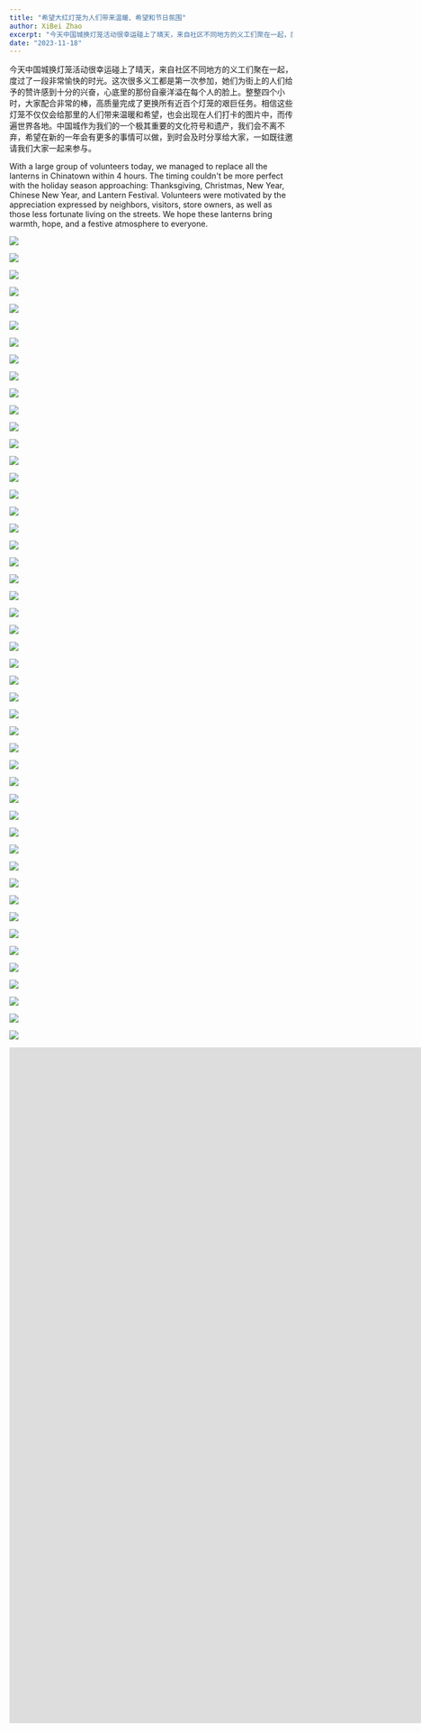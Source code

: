 ```yaml
---
title: "希望大红灯笼为人们带来温暖、希望和节日氛围"
author: XiBei Zhao
excerpt: "今天中国城换灯笼活动很幸运碰上了晴天，来自社区不同地方的义工们聚在一起，度过了一段非常愉快的时光。这次很多义工都是第一次参加，她们为街上的人们给予的赞许感到十分的兴奋，心底里的那份自豪洋溢在每个人的脸上。整整四个小时，大家配合非常的棒，高质量完成了更换所有近百个灯笼的艰巨任务。相信这些灯笼不仅仅会给那里的人们带来温暖和希望，也会出现在人们打卡的图片中，而传遍世界各地。中国城作为我们的一个极其重要的文化符号和遗产，我们会不离不弃，希望在新的一年会有更多的事情可以做，到时会及时分享给大家，一如既往邀请我们大家一起来参与。"
date: "2023-11-18"
---
```


今天中国城换灯笼活动很幸运碰上了晴天，来自社区不同地方的义工们聚在一起，度过了一段非常愉快的时光。这次很多义工都是第一次参加，她们为街上的人们给予的赞许感到十分的兴奋，心底里的那份自豪洋溢在每个人的脸上。整整四个小时，大家配合非常的棒，高质量完成了更换所有近百个灯笼的艰巨任务。相信这些灯笼不仅仅会给那里的人们带来温暖和希望，也会出现在人们打卡的图片中，而传遍世界各地。中国城作为我们的一个极其重要的文化符号和遗产，我们会不离不弃，希望在新的一年会有更多的事情可以做，到时会及时分享给大家，一如既往邀请我们大家一起来参与。

With a large group of volunteers today, we managed to replace all the lanterns in Chinatown within 4 hours. The timing couldn't be more perfect with the holiday season approaching: Thanksgiving, Christmas, New Year, Chinese New Year, and Lantern Festival. Volunteers were motivated by the appreciation expressed by neighbors, visitors, store owners, as well as those less fortunate living on the streets. We hope these lanterns bring warmth, hope, and a festive atmosphere to everyone.

![](https://res.cloudinary.com/dhngj18do/image/upload/f_auto,q_auto/v1/images/402871826_332854749379614_32751266830533789_n)

![](https://res.cloudinary.com/dhngj18do/image/upload/f_auto,q_auto/v1/images/402999857_332853099379779_2238546892569460293_n)

![](https://res.cloudinary.com/dhngj18do/image/upload/f_auto,q_auto/v1/images/402846373_332854416046314_4897268449363846591_n)

![](https://res.cloudinary.com/dhngj18do/image/upload/f_auto,q_auto/v1/images/402888505_332854509379638_6347254214537842628_n)

![](https://res.cloudinary.com/dhngj18do/image/upload/f_auto,q_auto/v1/images/402946591_332853622713060_8010218604195438378_n)

![](https://res.cloudinary.com/dhngj18do/image/upload/f_auto,q_auto/v1/images/402855787_332853356046420_5474659732078847671_n)

![](https://res.cloudinary.com/dhngj18do/image/upload/f_auto,q_auto/v1/images/404316409_332854026046353_4455596082737387249_n)

![](https://res.cloudinary.com/dhngj18do/image/upload/f_auto,q_auto/v1/images/402877713_332853046046451_7441497487200419100_n)

![](https://res.cloudinary.com/dhngj18do/image/upload/f_auto,q_auto/v1/images/402834913_332853159379773_2665410306099119085_n)

![](https://res.cloudinary.com/dhngj18do/image/upload/f_auto,q_auto/v1/images/402871261_332853332713089_3685800659484258751_n)

![](https://res.cloudinary.com/dhngj18do/image/upload/f_auto,q_auto/v1/images/402904775_332853189379770_2431894868731737621_n)

![](https://res.cloudinary.com/dhngj18do/image/upload/f_auto,q_auto/v1/images/404277938_332853199379769_6949586735662119343_n)

![](https://res.cloudinary.com/dhngj18do/image/upload/f_auto,q_auto/v1/images/404302596_332853282713094_1904527320843725172_n)

![](https://res.cloudinary.com/dhngj18do/image/upload/f_auto,q_auto/v1/images/404288137_332853389379750_8184557205176917877_n)

![](https://res.cloudinary.com/dhngj18do/image/upload/f_auto,q_auto/v1/images/402887647_332853469379742_7869876240807841002_n)

![](https://res.cloudinary.com/dhngj18do/image/upload/f_auto,q_auto/v1/images/402934861_332853442713078_4117398302548504144_n)

![](https://res.cloudinary.com/dhngj18do/image/upload/f_auto,q_auto/v1/images/402881230_332853496046406_6487685597056053143_n)

![](https://res.cloudinary.com/dhngj18do/image/upload/f_auto,q_auto/v1/images/402944258_332853572713065_1434430586556059981_n)

![](https://res.cloudinary.com/dhngj18do/image/upload/f_auto,q_auto/v1/images/402862848_332853632713059_745507950620934357_n)

![](https://res.cloudinary.com/dhngj18do/image/upload/f_auto,q_auto/v1/images/402901574_332853686046387_6524147480636180643_n)

![](https://res.cloudinary.com/dhngj18do/image/upload/f_auto,q_auto/v1/images/402904782_332853726046383_166271490480817535_n)

![](https://res.cloudinary.com/dhngj18do/image/upload/f_auto,q_auto/v1/images/402869038_332853756046380_2092897175093820989_n)

![](https://res.cloudinary.com/dhngj18do/image/upload/f_auto,q_auto/v1/images/402912414_332853782713044_3033032753004852993_n)

![](https://res.cloudinary.com/dhngj18do/image/upload/f_auto,q_auto/v1/images/402903435_332853866046369_4459180403966826470_n)

![](https://res.cloudinary.com/dhngj18do/image/upload/f_auto,q_auto/v1/images/404282557_332853889379700_6060805261837312861_n)

![](https://res.cloudinary.com/dhngj18do/image/upload/f_auto,q_auto/v1/images/402862562_332853912713031_2674906683656611776_n)

![](https://res.cloudinary.com/dhngj18do/image/upload/f_auto,q_auto/v1/images/402983210_332853986046357_4652217909945894121_n)

![](https://res.cloudinary.com/dhngj18do/image/upload/f_auto,q_auto/v1/images/402944317_332854016046354_1663578138997853454_n)

![](https://res.cloudinary.com/dhngj18do/image/upload/f_auto,q_auto/v1/images/402894978_332854072713015_6595477277632456337_n)

![](https://res.cloudinary.com/dhngj18do/image/upload/f_auto,q_auto/v1/images/402100658_332854156046340_8313979011522754382_n)

![](https://res.cloudinary.com/dhngj18do/image/upload/f_auto,q_auto/v1/images/402849715_332854132713009_7014876413872772009_n)

![](https://res.cloudinary.com/dhngj18do/image/upload/f_auto,q_auto/v1/images/402846860_332854179379671_8837099780959209772_n)

![](https://res.cloudinary.com/dhngj18do/image/upload/f_auto,q_auto/v1/images/402853050_332854229379666_6323141798355016993_n)

![](https://res.cloudinary.com/dhngj18do/image/upload/f_auto,q_auto/v1/images/404289840_332854279379661_2548058178094007193_n)

![](https://res.cloudinary.com/dhngj18do/image/upload/f_auto,q_auto/v1/images/402850697_332854262712996_8340632015717646311_n)

![](https://res.cloudinary.com/dhngj18do/image/upload/f_auto,q_auto/v1/images/402839980_332854322712990_8566906018118439246_n)

![](https://res.cloudinary.com/dhngj18do/image/upload/f_auto,q_auto/v1/images/402917116_332854376046318_7555019753208092127_n)

![](https://res.cloudinary.com/dhngj18do/image/upload/f_auto,q_auto/v1/images/404292898_332854406046315_4327524395597202170_n)

![](https://res.cloudinary.com/dhngj18do/image/upload/f_auto,q_auto/v1/images/402878582_332854469379642_7988814795540976346_n)

![](https://res.cloudinary.com/dhngj18do/image/upload/f_auto,q_auto/v1/images/402858918_332854542712968_8715759399213804903_n)

![](https://res.cloudinary.com/dhngj18do/image/upload/f_auto,q_auto/v1/images/404291127_332854592712963_696673910740165189_n)

![](https://res.cloudinary.com/dhngj18do/image/upload/f_auto,q_auto/v1/images/402913393_332853239379765_3825117631927334840_n)

![](https://res.cloudinary.com/dhngj18do/image/upload/f_auto,q_auto/v1/images/402865000_332854636046292_766077965769027689_n)

![](https://res.cloudinary.com/dhngj18do/image/upload/f_auto,q_auto/v1/images/402894552_332854669379622_1348987834557428703_n)

![](https://res.cloudinary.com/dhngj18do/image/upload/f_auto,q_auto/v1/images/402865951_332854716046284_22512901315302119_n)

![](https://res.cloudinary.com/dhngj18do/image/upload/f_auto,q_auto/v1/images/402883143_332886452709777_4984915878589783213_n)

![](https://res.cloudinary.com/dhngj18do/image/upload/f_auto,q_auto/v1/images/402880266_332886436043112_5210558364173808178_n)

![](https://res.cloudinary.com/dhngj18do/image/upload/f_auto,q_auto/v1/images/402891961_332886462709776_4893240807279807176_n)

<iframe width="2135" height="1200" src="https://www.youtube.com/embed/dLwvcd7OGXQ" title="2023 Replacing Red Lanterns in Chinatown" frameborder="0" allow="accelerometer; autoplay; clipboard-write; encrypted-media; gyroscope; picture-in-picture; web-share" allowfullscreen></iframe>
